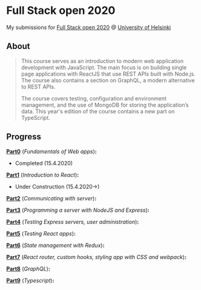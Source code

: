 Full Stack open 2020
======

My submissions for [Full Stack open 2020](https://fullstackopen.com/ "Full Stack open 2020") @ [University of Helsinki](https://www.helsinki.fi/ "University of Helsinki")

## About
>This course serves as an introduction to modern web application development with JavaScript. The main focus is on building single page applications with ReactJS that use REST APIs built with Node.js. The course also contains a section on GraphQL, a modern alternative to REST APIs.
>
>The course covers testing, configuration and environment management, and the use of MongoDB for storing the application’s data.
>This year's edition of the course contains a new part on TypeScript.

## Progress

**[Part0](https://fullstackopen.com/en/part0)** (_Fundamentals of Web apps_)**:**
  * Completed (15.4.2020)

**[Part1](https://fullstackopen.com/en/part1)** (_Introduction to React_)**:**
  * Under Construction (15.4.2020->)

**[Part2](https://fullstackopen.com/en/part2)** (_Communicating with server_)**:**

**[Part3](https://fullstackopen.com/en/part3)** (_Programming a server with NodeJS and Express_)**:**

**[Part4](https://fullstackopen.com/en/part4)** (_Testing Express servers, user administration_)**:**

**[Part5](https://fullstackopen.com/en/part5)** (_Testing React apps_)**:**

**[Part6](https://fullstackopen.com/en/part6)** (_State management with Redux_)**:**

**[Part7](https://fullstackopen.com/en/part7)** (_React router, custom hooks, styling app with CSS and webpack_)**:**

**[Part8](https://fullstackopen.com/en/part8)** (_GraphQL_)**:**

**[Part9](https://fullstackopen.com/en/part9)** (_Typescript_)**:**
